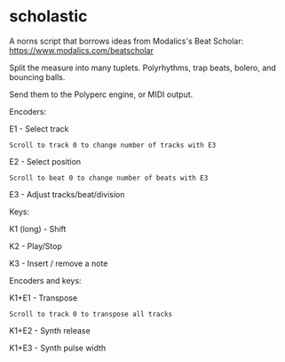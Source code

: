 # scholastic
A norns script that borrows ideas from Modalics's Beat Scholar:
https://www.modalics.com/beatscholar

Split the measure into many tuplets. Polyrhythms, trap beats, bolero, and bouncing balls.

Send them to the Polyperc engine, or MIDI output.

Encoders:

E1 - Select track

	Scroll to track 0 to change number of tracks with E3
E2 - Select position

	Scroll to beat 0 to change number of beats with E3
E3 - Adjust tracks/beat/division

Keys:

K1 (long) - Shift

K2 - Play/Stop

K3 - Insert / remove a note

Encoders and keys:

K1+E1 - Transpose

	Scroll to track 0 to transpose all tracks
K1+E2 - Synth release

K1+E3 - Synth pulse width
